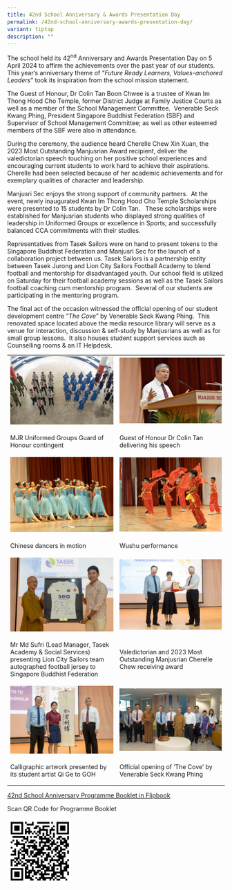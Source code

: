 ```yaml
---
title: 42nd School Anniversary & Awards Presentation Day
permalink: /42nd-school-anniversary-awards-presentation-day/
variant: tiptap
description: ""
---
```

<p>The school held its 42<sup>nd</sup> Anniversary and Awards Presentation
Day on 5 April 2024 to affirm the achievements over the past year of our
students.&nbsp; This year’s anniversary theme of “<em>Future Ready Learners, Values-anchored Leaders</em>”
took its inspiration from the school mission statement.</p>
<p>The Guest of Honour, Dr Colin Tan Boon Chwee is a trustee of Kwan Im Thong
Hood Cho Temple, former District Judge at Family Justice Courts as well
as a member of the School Management Committee.&nbsp; Venerable Seck Kwang
Phing, President Singapore Buddhist Federation (SBF) and Supervisor of
School Management Committee; as well as other esteemed members of the SBF
were also in attendance.</p>
<p>During the ceremony, the audience heard Cherelle Chew Xin Xuan, the 2023
Most Outstanding Manjusrian Award recipient, deliver the valedictorian
speech touching on her positive school experiences and encouraging current
students to work hard to achieve their aspirations.&nbsp; Cherelle had
been selected because of her academic achievements and for exemplary qualities
of character and leadership.</p>
<p>Manjusri Sec enjoys the strong support of community partners.&nbsp; At
the event, newly inaugurated Kwan Im Thong Hood Cho Temple Scholarships
were presented to 15 students by Dr Colin Tan.&nbsp;&nbsp; These scholarships
were established for Manjusrian students who displayed strong qualities
of leadership in Uniformed Groups or excellence in Sports; and successfully
balanced CCA commitments with their studies.</p>
<p>Representatives from Tasek Sailors were on hand to present tokens to the
Singapore Buddhist Federation and Manjusri Sec for the launch of a collaboration
project between us. Tasek Sailors is a partnership entity between Tasek
Jurong and Lion City Sailors Football Academy to blend football and mentorship
for disadvantaged youth. Our school field is utilized on Saturday for their
football academy sessions as well as the Tasek Sailors football coaching
cum mentorship program.&nbsp; Several of our students are participating
in the mentoring program.</p>
<p>The final act of the occasion witnessed the official opening of our student
development centre “<em>The Cove</em>” by Venerable Seck Kwang Phing.&nbsp;
This renovated space located above the media resource library will serve
as a venue for interaction, discussion &amp; self-study by Manjusrians
as well as for small group lessons.&nbsp; It also houses student support
services such as Counselling rooms &amp; an IT Helpdesk.</p>
<table style="minWidth: 50px">
<colgroup>
<col>
<col>
</colgroup>
<tbody>
<tr>
<td rowspan="1" colspan="1">
<div class="isomer-image-wrapper">
<img style="width: 100%" height="auto" width="100%" alt="" src="/images/Spotlight/2024 Sch Anni/sch_anni1.jpg">
</div>
</td>
<td rowspan="1" colspan="1">
<div class="isomer-image-wrapper">
<img style="width: 100%" height="auto" width="100%" alt="" src="/images/Spotlight/2024 Sch Anni/sch_anni2.jpg">
</div>
</td>
</tr>
<tr>
<td rowspan="1" colspan="1">
<p>MJR Uniformed Groups Guard of Honour contingent</p>
</td>
<td rowspan="1" colspan="1">
<p>Guest of Honour Dr Colin Tan delivering his speech</p>
</td>
</tr>
<tr>
<td rowspan="1" colspan="1">
<div class="isomer-image-wrapper">
<img style="width: 100%" height="auto" width="100%" alt="" src="/images/Spotlight/2024 Sch Anni/sch_anni3.jpg">
</div>
</td>
<td rowspan="1" colspan="1">
<div class="isomer-image-wrapper">
<img style="width: 100%" height="auto" width="100%" alt="" src="/images/Spotlight/2024 Sch Anni/sch_anni4.jpg">
</div>
</td>
</tr>
<tr>
<td rowspan="1" colspan="1">
<p>Chinese dancers in motion</p>
</td>
<td rowspan="1" colspan="1">
<p>Wushu performance</p>
</td>
</tr>
<tr>
<td rowspan="1" colspan="1">
<div class="isomer-image-wrapper">
<img style="width: 100%" height="auto" width="100%" alt="" src="/images/Spotlight/2024 Sch Anni/sch_anni5.jpg">
</div>
</td>
<td rowspan="1" colspan="1">
<div class="isomer-image-wrapper">
<img style="width: 100%" height="auto" width="100%" alt="" src="/images/Spotlight/2024 Sch Anni/sch_anni6.jpg">
</div>
</td>
</tr>
<tr>
<td rowspan="1" colspan="1">
<p>Mr Md Sufri (Lead Manager, Tasek Academy &amp; Social Services) presenting
Lion City Sailors team autographed football jersey to Singapore Buddhist
Federation</p>
</td>
<td rowspan="1" colspan="1">
<p>Valedictorian and 2023 Most Outstanding Manjusrian Cherelle Chew receiving
award</p>
</td>
</tr>
<tr>
<td rowspan="1" colspan="1">
<div class="isomer-image-wrapper">
<img style="width: 100%" height="auto" width="100%" alt="" src="/images/Spotlight/2024 Sch Anni/sch_anni7.jpg">
</div>
</td>
<td rowspan="1" colspan="1">
<div class="isomer-image-wrapper">
<img style="width: 100%" height="auto" width="100%" alt="" src="/images/Spotlight/2024 Sch Anni/sch_anni8.jpg">
</div>
</td>
</tr>
<tr>
<td rowspan="1" colspan="1">
<p>Calligraphic artwork presented by its student artist Qi Ge to GOH</p>
</td>
<td rowspan="1" colspan="1">
<p>Official opening of ‘The Cove’ by Venerable Seck Kwang Phing</p>
</td>
</tr>
</tbody>
</table>
<p><a href="https://heyzine.com/flip-book/2f619a24a1.html" rel="noopener noreferrer nofollow" target="_blank">42nd School Anniversary Programme Booklet in Flipbook</a>
</p>
<p>Scan QR Code for Programme Booklet</p>
<div class="isomer-image-wrapper">
<img style="width: 30%;" height="auto" width="100%" alt="Scan QR Code to access Programme Booklet" src="/images/Spotlight/42nd_sch_anni_prog_booklet.png">
</div>
<p></p>